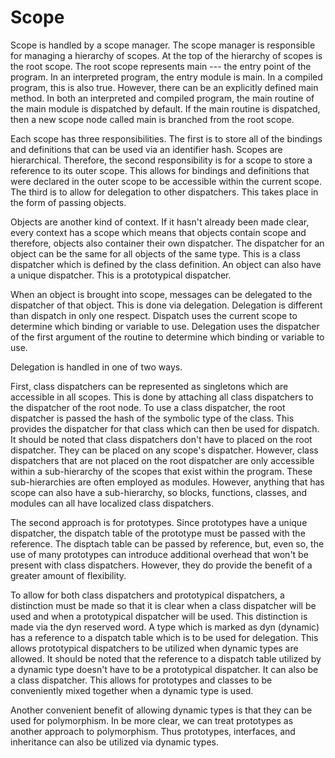 # Scope

Scope is handled by a scope manager. The scope manager is responsible for managing a hierarchy of scopes. At the top of the hierarchy of scopes is the root scope. The root scope represents main --- the entry point of the program. In an interpreted program, the entry module is main. In a compiled program, this is also true. However, there can be an explicitly defined main method. In both an interpreted and compiled program, the main routine of the main module is dispatched by default. If the main routine is dispatched, then a new scope node called main is branched from the root scope.

Each scope has three responsibilities. The first is to store all of the bindings and definitions that can be used via an identifier hash. Scopes are hierarchical. Therefore, the second responsibility is for a scope to store a reference to its outer scope. This allows for bindings and definitions that were declared in the outer scope to be accessible within the current scope. The third is to allow for delegation to other dispatchers. This takes place in the form of passing objects.

Objects are another kind of context. If it hasn't already been made clear, every context has a scope which means that objects contain scope and therefore, objects also container their own dispatcher. The dispatcher for an object can be the same for all objects of the same type. This is a class dispatcher which is defined by the class definition. An object can also have a unique dispatcher. This is a prototypical dispatcher.

When an object is brought into scope, messages can be delegated to the dispatcher of that object. This is done via delegation. Delegation is different than dispatch in only one respect. Dispatch uses the current scope to determine which binding or variable to use. Delegation uses the dispatcher of the first argument of the routine to determine which binding or variable to use.

Delegation is handled in one of two ways.

First, class dispatchers can be represented as singletons which are accessible in all scopes. This is done by attaching all class dispatchers to the dispatcher of the root node. To use a class dispatcher, the root dispatcher is passed the hash of the symbolic type of the class. This provides the dispatcher for that class which can then be used for dispatch. It should be noted that class dispatchers don't have to placed on the root dispatcher. They can be placed on any scope's dispatcher. However, class dispatchers that are not placed on the root dispatcher are only accessible within a sub-hierarchy of the scopes that exist within the program. These sub-hierarchies are often employed as modules. However, anything that has scope can also have a sub-hierarchy, so blocks, functions, classes, and modules can all have localized class dispatchers.

The second approach is for prototypes. Since prototypes have a unique dispatcher, the dispatch table of the prototype must be passed with the reference. The disptach table can be passed by reference, but, even so, the use of many prototypes can introduce additional overhead that won't be present with class dispatchers. However, they do provide the benefit of a greater amount of flexibility.

To allow for both class dispatchers and prototypical dispatchers, a distinction must be made so that it is clear when a class dispatcher will be used and when a prototypical dispatcher will be used. This distinction is made via the dyn reserved word. A type which is marked as dyn (dynamic) has a reference to a dispatch table which is to be used for delegation. This allows prototypical dispatchers to be utilized when dynamic types are allowed. It should be noted that the reference to a dispatch table utilized by a dynamic type doesn't have to be a prototypical dispatcher. It can also be a class dispatcher. This allows for prototypes and classes to be conveniently mixed together when a dynamic type is used.

Another convenient benefit of allowing dynamic types is that they can be used for polymorphism. In be more clear, we can treat prototypes as another approach to polymorphism. Thus prototypes, interfaces, and inheritance can also be utilized via dynamic types.
